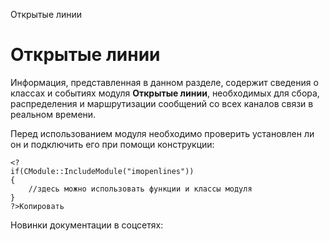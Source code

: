 Открытые линии

Открытые линии
==============

Информация, представленная в данном разделе, содержит сведения о классах и событиях модуля **Открытые линии**, необходимых для сбора, распределения и маршрутизации сообщений со всех каналов связи в реальном времени.

Перед использованием модуля необходимо проверить установлен ли он и подключить его при помощи конструкции:

```
<?
if(CModule::IncludeModule("imopenlines"))
{  
	//здесь можно использовать функции и классы модуля
} 
?>Копировать
```

Новинки документации в соцсетях: